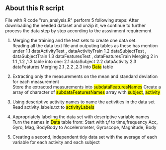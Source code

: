 ## About this R script
File with R code "run_analysis.R" perform 5 following steps: 
After downloading the needed dataset and unzip it, we continue to further process the data step by step according to the asssinment requirement
1. Merging the training and the test sets to create one data set.   
    Reading all the data text file and outputing tables as these has mention under
        1.1 dataActivityTest , dataActivityTrain
        1.2 dataSubjectTest , dataSubjectTrain
        1.3 dataFeaturesTest , dataFeaturesTrain 
    Merging 2 in 1.1 ,1.2 ,1.3 table into one:
        2.1 dataSubject
        2.2 dataActivity
        2.3 dataFeatures
    Merging 2.1 ,2.2 ,2.3 into <mark>Data</mark> table

2. Extracting only the measurements on the mean and standard deviation for each measurement   
    Store the extracted measurements into <mark>subdataFeaturesNames</mark>
    Create a array of character of <mark>subdataFeaturesNames</mark> array with <mark>subject</mark>, <mark>activity</mark>

3. Using descriptive activity names to name the activities in the data set 
    Read activity_labels.txt to <mark>activityLabels</mark>

4. Appropriately labeling the data set with descriptive variable names   
    Turn the names in <mark>Data</mark> table from:
        Start with t,f to time,frequency
        Acc, Gyro, Mag, BodyBody to Accelerometer, Gyroscope, Magnitude, Body

5. Creating a second, independent tidy data set with the average of each variable for each activity and each subject   